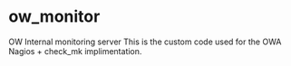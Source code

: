 # ow_monitor
OW Internal monitoring server
This is the custom code used for the OWA Nagios + check_mk implimentation.
